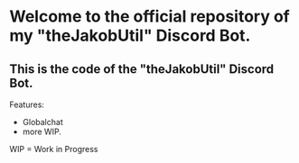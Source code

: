# Welcome to the official repository of my "theJakobUtil" Discord Bot.
## This is the code of the "theJakobUtil" Discord Bot.
Features:
- Globalchat
- more WIP.

WIP = Work in Progress
